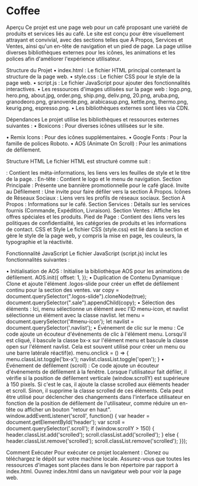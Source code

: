 # Coffee
Aperçu
Ce projet est une page web pour un café proposant une variété de produits et services liés au café. Le site est conçu pour être visuellement attrayant et convivial, avec des sections telles que À Propos, Services et Ventes, ainsi qu'un en-tête de navigation et un pied de page. La page utilise diverses bibliothèques externes pour les icônes, les animations et les polices afin d'améliorer l'expérience utilisateur.

Structure du Projet
•	index.html : Le fichier HTML principal contenant la structure de la page web.
•	style.css : Le fichier CSS pour le style de la page web.
•	script.js : Le fichier JavaScript pour ajouter des fonctionnalités interactives.
•	Les ressources d'images utilisées sur la page web : logo.png, hero.png, about.jpg, order.png, ship.png, deliv.png, 20.png, aruba.png, granodeoro.png, granoverde.png, arabicasup.png, kettle.png, thermo.png, keurig.png, espresso.png.
•	Les bibliothèques externes sont liées via CDN.

Dépendances
Le projet utilise les bibliothèques et ressources externes suivantes :
•	Boxicons : Pour diverses icônes utilisées sur le site.
<link rel="stylesheet" href="https://unpkg.com/boxicons@latest/css/boxicons.min.css">
•	Remix Icons : Pour des icônes supplémentaires.
<link rel="stylesheet" href="https://cdn.jsdelivr.net/npm/remixicon@4.2.0/fonts/remixicon.css">
•	Google Fonts : Pour la famille de polices Roboto.
<link href="https://fonts.googleapis.com/css2?family=Roboto:wght@100;300;400;500;700;900&display=swap" rel="stylesheet">
•	AOS (Animate On Scroll) : Pour les animations de défilement.
<link rel="stylesheet" href="https://unpkg.com/aos@next/dist/aos.css">
<script src="https://unpkg.com/aos@next/dist/aos.js"></script>

Structure HTML
Le fichier HTML est structuré comme suit :
<head> : Contient les méta-informations, les liens vers les feuilles de style et le titre de la page.
<body> :
En-tête : Contient le logo et le menu de navigation.
Section Principale : Présente une bannière promotionnelle pour le café glacé.
Invite au Défilement : Une invite pour faire défiler vers la section À Propos.
Icônes de Réseaux Sociaux : Liens vers les profils de réseaux sociaux.
Section À Propos : Informations sur le café.
Section Services : Détails sur les services fournis (Commande, Expédition, Livraison).
Section Ventes : Affiche les offres spéciales et les produits.
Pied de Page : Contient des liens vers les politiques de confidentialité, les catégories de produits et les informations de contact.
CSS et Style
Le fichier CSS (style.css) est lié dans la section <head> et gère le style de la page web, y compris la mise en page, les couleurs, la typographie et la réactivité.

Fonctionnalité JavaScript
Le fichier JavaScript (script.js) inclut les fonctionnalités suivantes :

•	Initialisation de AOS : Initialise la bibliothèque AOS pour les animations de défilement.
AOS.init({
  offset: 1,
});
•	Duplication de Contenu Dynamique : Clone et ajoute l'élément .logos-slide pour créer un effet de défilement continu pour la section des ventes.
var copy = document.querySelector(".logos-slide").cloneNode(true);
document.querySelector(".sale").appendChild(copy);
•	Sélection des éléments : Ici, menu sélectionne un élément avec l'ID menu-icon, et navlist sélectionne un élément avec la classe navlist.
let menu = document.querySelector('#menu-icon');
let navlist = document.querySelector('.navlist');
•	Événement de clic sur le menu : Ce code ajoute un écouteur d'événements de clic à l'élément menu. Lorsqu'il est cliqué, il bascule la classe bx-x sur l'élément menu et bascule la classe open sur l'élément navlist. Cela est souvent utilisé pour créer un menu ou une barre latérale réactif(e).
menu.onclick = () => {
    menu.classList.toggle('bx-x');
    navlist.classList.toggle('open');
}
•	Événement de défilement (scroll) : Ce code ajoute un écouteur d'événements de défilement à la fenêtre. Lorsque l'utilisateur fait défiler, il vérifie si la position de défilement verticale (window.scrollY) est supérieure à 150 pixels. Si c'est le cas, il ajoute la classe scrolled aux éléments header et scroll. Sinon, il supprime la classe scrolled de ces éléments. Cela peut être utilisé pour déclencher des changements dans l'interface utilisateur en fonction de la position de défilement de l'utilisateur, comme réduire un en-tête ou afficher un bouton "retour en haut".
window.addEventListener('scroll', function() {
    var header = document.getElementById('header');
    var scroll = document.querySelector('.scroll');
    if (window.scrollY > 150) {
        header.classList.add('scrolled');
        scroll.classList.add('scrolled');
    } else {
        header.classList.remove('scrolled');
        scroll.classList.remove('scrolled'); }});

Comment Exécuter
Pour exécuter ce projet localement :
Clonez ou téléchargez le dépôt sur votre machine locale.
Assurez-vous que toutes les ressources d'images sont placées dans le bon répertoire par rapport à index.html.
Ouvrez index.html dans un navigateur web pour voir la page web.

